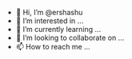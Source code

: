 - 👋 Hi, I’m @ershashu
- 👀 I’m interested in ...
- 🌱 I’m currently learning ...
- 💞️ I’m looking to collaborate on ...
- 📫 How to reach me ...

<!---
ershashu/ershashu is a ✨ special ✨ repository because its `README.md` (this file) appears on your GitHub profile.
You can click the Preview link to take a look at your changes.
--->
